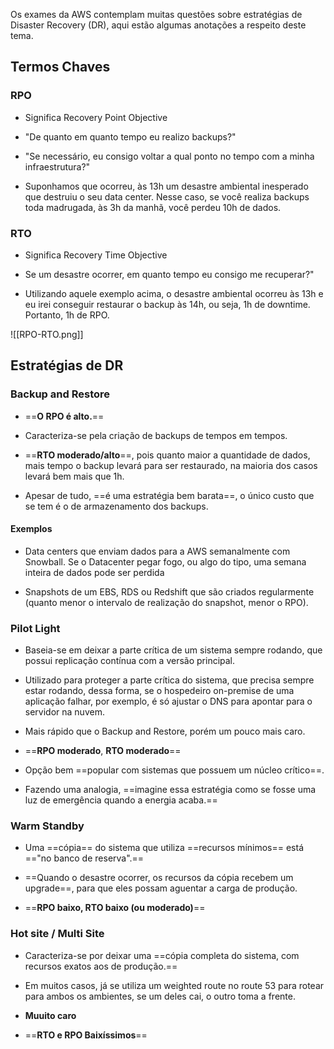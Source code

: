 Os exames da AWS contemplam muitas questões sobre estratégias de Disaster Recovery (DR), aqui estão algumas anotações a respeito deste tema.

## Termos Chaves

### **RPO**
- Significa Recovery Point Objective

- "De quanto em quanto tempo eu realizo backups?"

- "Se necessário, eu consigo voltar a qual ponto no tempo com a minha infraestrutura?"
 
- Suponhamos que ocorreu, às 13h um desastre ambiental inesperado que destruiu o seu data center. Nesse caso, se você realiza backups toda madrugada, às 3h da manhã, você perdeu 10h de dados.

### **RTO**
- Significa Recovery Time Objective	

- Se um desastre ocorrer, em quanto tempo eu consigo me recuperar?"	

- Utilizando aquele exemplo acima, o desastre ambiental ocorreu às 13h e eu irei conseguir restaurar o backup às 14h, ou seja, 1h de downtime. Portanto, 1h de RPO.

![[RPO-RTO.png]]

## Estratégias de DR

### Backup and Restore
- ==**O RPO é alto.**==
- Caracteriza-se pela criação de backups de tempos em tempos.

- ==**RTO moderado/alto**==, pois quanto maior a quantidade de dados, mais tempo o backup levará para ser restaurado, na maioria dos casos levará bem mais que 1h.

- Apesar de tudo, ==é uma estratégia bem barata==, o único custo que se tem é o de armazenamento dos backups.
#### Exemplos
- Data centers que enviam dados para a AWS semanalmente com Snowball. Se o Datacenter pegar fogo, ou algo do tipo, uma semana inteira de dados pode ser perdida

- Snapshots de um EBS, RDS ou Redshift que são criados regularmente (quanto menor o intervalo de realização do snapshot, menor o RPO).

### Pilot Light
- Baseia-se em deixar a parte crítica de um sistema sempre rodando, que possui replicação contínua com a versão principal.

- Utilizado para proteger a parte crítica do sistema, que precisa sempre estar rodando, dessa forma, se o hospedeiro on-premise de uma aplicação falhar, por exemplo, é só ajustar o DNS para apontar para o servidor na nuvem.

- Mais rápido que o Backup and Restore, porém um pouco mais caro.

- ==**RPO moderado**, **RTO moderado**==

- Opção bem ==popular com sistemas que possuem um núcleo crítico==.

- Fazendo uma analogia, ==imagine essa estratégia como se fosse uma luz de emergência quando a energia acaba.==

### Warm Standby
- Uma ==cópia== do sistema que utiliza ==recursos mínimos== está =="no banco de reserva".==

- ==Quando o desastre ocorrer, os recursos da cópia recebem um upgrade==, para que eles possam aguentar a carga de produção.

- ==**RPO baixo, RTO baixo (ou moderado)**==

### Hot site / Multi Site
- Caracteriza-se por deixar uma ==cópia completa do sistema, com recursos exatos aos de produção.==

- Em muitos casos, já se utiliza um weighted route no route 53 para rotear para ambos os ambientes, se um deles cai, o outro toma a frente.

- **Muuito caro**

- ==**RTO e RPO Baixíssimos**==